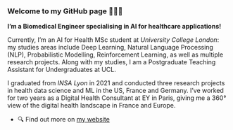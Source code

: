 ### Welcome to my GitHub page 🙋🏻‍♀️

**I’m a Biomedical Engineer specialising in AI for healthcare applications!**

Currently, I’m an AI for Health MSc student at *University College London*: my studies areas include Deep Learning, Natural Language Processing (NLP), Probabilistic Modelling, Reinforcement Learning, as well as multiple research projects. Along with my studies, I am a Postgraduate Teaching Assistant for Undergraduates at UCL.

I graduated from *INSA Lyon* in 2021 and conducted three research projects in health data science and ML in the US, France and Germany. I’ve worked for two years as a Digital Health Consultant at EY in Paris, giving me a 360° view of the digital health landscape in France and Europe.

- 🔍 Find out more on [my website](https://kenza-ily.notion.site)

